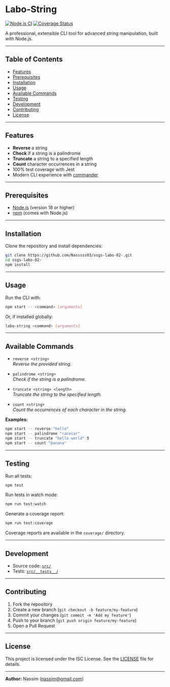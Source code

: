 # Labo-String

[![Node.js CI](https://github.com/Nasssss03/ssgs-labo-02-/actions/workflows/ci.yml/badge.svg)](https://github.com/Nasssss03/ssgs-labo-02-/actions)
[![Coverage Status](https://img.shields.io/badge/coverage-100%25-brightgreen.svg)](./coverage/lcov-report/index.html)

A professional, extensible CLI tool for advanced string manipulation, built with Node.js.

---

## Table of Contents

- [Features](#features)
- [Prerequisites](#prerequisites)
- [Installation](#installation)
- [Usage](#usage)
- [Available Commands](#available-commands)
- [Testing](#testing)
- [Development](#development)
- [Contributing](#contributing)
- [License](#license)

---

## Features

- **Reverse** a string
- **Check** if a string is a palindrome
- **Truncate** a string to a specified length
- **Count** character occurrences in a string
- 100% test coverage with Jest
- Modern CLI experience with [commander](https://www.npmjs.com/package/commander)

---

## Prerequisites

- [Node.js](https://nodejs.org/) (version 18 or higher)
- [npm](https://www.npmjs.com/) (comes with Node.js)

---

## Installation

Clone the repository and install dependencies:

```bash
git clone https://github.com/Nasssss03/ssgs-labo-02-.git
cd ssgs-labo-02-
npm install
```

---

## Usage

Run the CLI with:

```bash
npm start -- <command> [arguments]
```

Or, if installed globally:

```bash
labo-string <command> [arguments]
```

---

## Available Commands

- `reverse <string>`  
  _Reverse the provided string._

- `palindrome <string>`  
  _Check if the string is a palindrome._

- `truncate <string> <length>`  
  _Truncate the string to the specified length._

- `count <string>`  
  _Count the occurrences of each character in the string._

**Examples:**
```bash
npm start -- reverse "hello"
npm start -- palindrome "racecar"
npm start -- truncate "hello world" 5
npm start -- count "banana"
```

---

## Testing

Run all tests:
```bash
npm test
```

Run tests in watch mode:
```bash
npm run test:watch
```

Generate a coverage report:
```bash
npm run test:coverage
```
Coverage reports are available in the `coverage/` directory.

---

## Development

- Source code: [`src/`](./src)
- Tests: [`src/__tests__/`](./src/__tests__)

---

## Contributing

1. Fork the repository
2. Create a new branch (`git checkout -b feature/my-feature`)
3. Commit your changes (`git commit -m 'Add my feature'`)
4. Push to your branch (`git push origin feature/my-feature`)
5. Open a Pull Request

---

## License

This project is licensed under the ISC License. See the [LICENSE](./LICENSE) file for details.

---

**Author:** Nassim (<nassim@gmail.com>)
